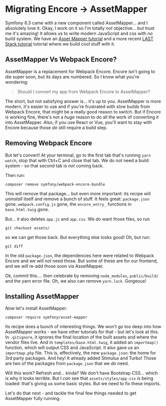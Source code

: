 # Migrating Encore -> AssetMapper

Symfony 6.3 came with a new component called AssetMapper... and I absolutely love
it. Okay, I work on it so I'm totally *not* objective... but trust me it's amazing!
It allows us to write modern JavaScript and css with *no* build system. We have an
[Asset Mapper tutorial](https://symfonycasts.com/screencast/asset-mapper)
and a more recent [LAST Stack tutorial](https://symfonycasts.com/screencast/last-stack)
tutorial where we build cool stuff with it.

## AssetMapper Vs Webpack Encore?

AssetMapper is a replacement for Webpack Encore. Encore isn't going to die super
soon, but its days are numbered. So I know what you're wondering:

> Should I convert my app from Webpack Encore to AssetMapper?

The short, but not satisfying answer is... it's up to you. AssetMapper is more modern,
it's easier to use and if you're frustrated with slow builds from Webpack Encore,
that might be a really good reason to switch. But if Encore is working fine,
there's not a *huge* reason to do all the work of converting it into AssetMapper.
Also, if you use React or Vue, you'll want to stay with Encore because those *do*
still require a build step.

## Removing Webpack Encore

But let's convert! At your terminal, go to the first tab that's running `yarn watch`,
stop that with Ctrl+C and close that tab. We do *not* need a build system - so
that second tab is *not* coming back.

Then run:

```terminal
composer remove symfony/webpack-encore-bundle
```

This will remove that package... but even more important: its recipe will *uninstall*
itself and remove a bunch of stuff. It feels great: `package.json` gone,
`webpack.config.js` gone, the `encore_entry_` functions in `base.html.twig` gone.

But... it also deletes `app.js` and `app.css`. We *do* want those files, so run

```terminal
git checkout assets/
```

so we can get those back. But everything else looks good! Oh, but run:

```terminal
git diff
```

In the old `package.json`, the dependencies here were related to Webpack Encore
and we will *not* need those. But some of these are for our frontend, and we
*will* re-add those soon via AssetMapper.

Ok, commit this.... then celebrate by removing `node_modules`, `public/build/`
and the yarn error file. Oh, we also can remove `yarn.lock`. Gorgeous!

## Installing AssetMapper

*Now* let's install AssetMapper:

```terminal
composer require symfony/asset-mapper
```

Its recipe does a bunch of interesting things. We won't go too deep into how
AssetMapper works - we have other tutorials for that - but let's look at this.
In `.gitignore`, it ignores the final location of the built assets and where
the vendor files live. And in `templates/base.html.twig`, it added an `importmap()`
function, which will output CSS and JavaScript. It also gave us an `importmap.php`
file. This is, effectively, the new `package.json`: the home for 3rd party packages.
And hey! It already added Stimulus and Turbo! Those are two of the packages from
`package.json` that we *do* need.

Will this work? Refresh and... kinda? We don't have Bootstrap CSS... which is why
it looks terrible. But I *can* see that `assets/styles/app.css` *is* being loaded:
that's giving us some basic styles. But we need to fix these imports.

Let's do that next - and tackle the final few things needed to get AssetMapper
fully running.
